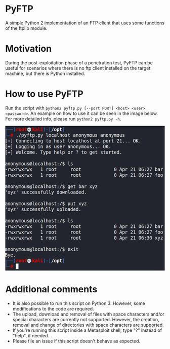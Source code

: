 # PyFTP
A simple Python 2 implementation of an FTP client that uses some functions of the ftplib module.

# Motivation
During the post-exploitation phase of a penetration test, PyFTP can be useful for scenarios where there is no ftp client installed on the target machine, but there is Python installed.

# How to use PyFTP
Run the script with `python2 pyftp.py [--port PORT] <host> <user> <password>`. An example on how to use it can be seen in the image below. For more detailed info, please run `python2 pyftp.py -h`.

![](example.PNG)

# Additional comments
* It is also possible to run this script on Python 3. However, some modifications to the code are required.
* The upload, download and removal of files with space characters and/or special characters are currently not supported. However, the creation, removal and change of directories with space characters are supported.
* If you're running this script inside a Metasploit shell, type "?" instead of "help", if needed.
* Please file an issue if this script doesn't behave as expected.

